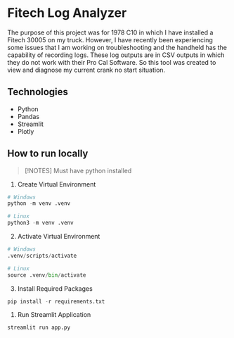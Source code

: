 # Fitech Log Analyzer

The purpose of this project was for 1978 C10 in which I have installed a Fitech 30005 on my truck. However, I have recently been experiencing some issues that I am working on troubleshooting and the handheld has the capability of recording logs. These log outputs are in CSV outputs in which they do not work with their Pro Cal Software. So this tool was created to view and diagnose my current crank no start situation.

## Technologies
- Python
- Pandas
- Streamlit
- Plotly

## How to run locally

>[!NOTES]
>Must have python installed

1. Create Virtual Environment

```python
# Windows
python -m venv .venv

# Linux
python3 -m venv .venv
```

2. Activate Virtual Environment

```python
# Windows 
.venv/scripts/activate

# Linux
source .venv/bin/activate
```

3. Install Required Packages

```python
pip install -r requirements.txt
```

1. Run Streamlit Application

```python
streamlit run app.py
```
